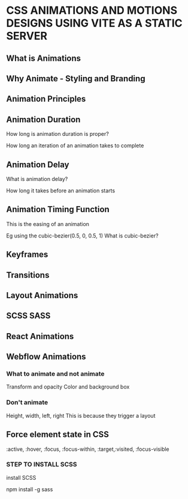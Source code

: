 # CSS ANIMATIONS AND MOTIONS DESIGNS USING VITE AS A STATIC SERVER




## What is Animations

## Why Animate - Styling and Branding

## Animation Principles

## Animation Duration 

How long is animation duration is proper?

How long an iteration of an animation takes to complete

## Animation Delay

What is animation delay?

How long it takes before an animation starts

## Animation Timing Function

This is the easing of an animation

Eg using the cubic-bezier(0.5, 0, 0.5, 1)
What is cubic-bezier?

## Keyframes

## Transitions

## Layout Animations

## SCSS SASS




## React Animations


## Webflow Animations


### What to animate and not animate

Transform and opacity
Color and background
box

### Don't animate

Height, width, left, right
This is because they trigger a layout

## Force element state in CSS

:active, :hover, :focus, :focus-within, :target,:visited, :focus-visible


### STEP TO INSTALL SCSS

install SCSS

npm install -g sass
<!--  -->

